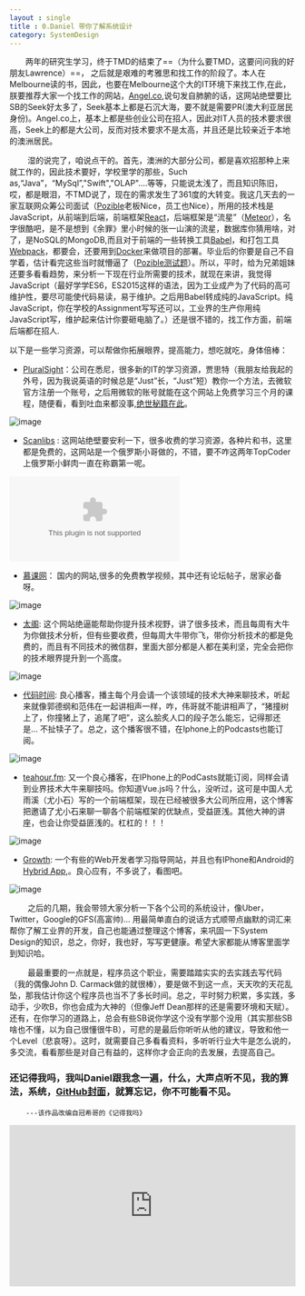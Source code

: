 ```yaml
---
layout : single
title : 0.Daniel 带你了解系统设计
category: SystemDesign
---
```



&emsp;&emsp;两年的研究生学习，终于TMD的结束了==（为什么要TMD，这要问问我的好朋友Lawrence）==， 之后就是艰难的考雅思和找工作的阶段了。本人在Melbourne读的书，因此，也要在Melbourne这个大的IT环境下来找工作,在此，朕要推荐大家一个找工作的网站，[Angel.co](https://angel.co/),说句发自肺腑的话，这网站绝壁要比SB的Seek好太多了，Seek基本上都是石沉大海，要不就是需要PR(澳大利亚居民身份)。Angel.co上，基本上都是些创业公司在招人，因此对IT人员的技术要求很高，Seek上的都是大公司，反而对技术要求不是太高，并且还是比较亲近于本地的澳洲居民。

 &emsp;&emsp; 湿的说完了，咱说点干的。首先，澳洲的大部分公司，都是喜欢招那种上来就工作的，因此技术要好，学校里学的那些，Such as,“Java”，“MySql”,"Swift","OLAP"....等等，只能说太浅了，而且知识陈旧，哎，都是眼泪，不TMD说了，现在的需求发生了361度的大转变。我这几天去的一家互联网众筹公司面试（[Pozible](https://pozible.com/)老板Nice，员工也Nice），所用的技术栈是JavaScript，从前端到后端，前端框架[React](https://facebook.github.io/react/)，后端框架是“流星”（[Meteor](https://facebook.github.io/react/)），名字很酷吧，是不是想到《余罪》里小时候的张一山演的流星，数据库你猜用啥，对了，是NoSQL的MongoDB,而且对于前端的一些转换工具[Babel](https://babeljs.io/)，和打包工具[Webpack](https://webpack.github.io/)，都要会，还要用到[Docker](https://www.docker.com/)来做项目的部署。毕业后的你要是自己不自学着，估计看完这些当时就懵逼了（[Pozible测试题](https://github.com/DanielProjectJourney/PozibleDeveloperProject)）。所以，平时，给为兄弟姐妹还要多看看趋势，来分析一下现在行业所需要的技术，就现在来讲，我觉得JavaScript（最好学学ES6，ES2015这样的语法，因为工业成产为了代码的高可维护性，要尽可能使代码易读，易于维护。之后用Babel转成纯的JavaScript。纯JavaScript，你在学校的Assignment写写还可以，工业界的生产你用纯JavaScript写，维护起来估计你要砸电脑了。）还是很不错的，找工作方面，前端后端都在招人.

以下是一些学习资源，可以帮做你拓展眼界，提高能力，想吃就吃，身体倍棒：

* [PluralSight](https://www.pluralsight.com/)：公司在悉尼，很多新的IT的学习资源，贾思特（我朋友给我起的外号，因为我说英语的时候总是“Just”长，“Just”短）教你一个方法，去微软官方注册一个账号，之后用微软的账号就能在这个网站上免费学习三个月的课程，随便看，看到吐血来都没事,[绝世秘籍在此](https://fossbytes.com/getting-pluralsight-subscription-for-free-for-6-months/)。

![image](https://fossbytes.com/wp-content/uploads/2016/02/pluralsight-for-free-1024x545.jpg)

* [Scanlibs](http://scanlibs.com/) : 这网站绝壁要安利一下，很多收费的学习资源，各种片和书，这里都是免费的，这网站是一个俄罗斯小哥做的，不错，要不咋这两年TopCoder上俄罗斯小鲜肉一直在称霸第一呢。

![image](https://thumbs.statvoo.com/scanlibs.com)



* [慕课网](http://www.imooc.com/)： 国内的网站,很多的免费教学视频，其中还有论坛帖子，居家必备呀。


![image](http://mrfangge.qiniudn.com/wp-content/uploads/2014/07/%E8%AF%BE%E7%A8%8B-1024x722.jpg)

* [太阁](https://www.bittiger.io/):  这个网站绝逼能帮助你提升技术视野，讲了很多技术，而且每周有大牛为你做技术分析，但有些要收费，但每周大牛带你飞，带你分析技术的都是免费的，而且有不同技术的微信群，里面大部分都是人都在美利坚，完全会把你的技术眼界提升到一个高度。

![image](https://liaoyuanavatar.imgix.net/upload/feed/image/155c6973fa8-574ef68f7e4258c32b14da05-a1c77a1020c21df4?fit=max&w=960&h=600)

* [代码时间](https://codetimecn.com/): 良心播客，播主每个月会请一个该领域的技术大神来聊技术，听起来就像郭德纲和范伟在一起讲相声一样，咋，伟哥就不能讲相声了，“猪撞树上了，你撞猪上了，追尾了吧”，这么脍炙人口的段子怎么能忘，记得那还是... 不扯犊子了。总之，这个播客很不错，在Iphone上的Podcasts也能订阅。

![image](http://tva4.sinaimg.cn/crop.0.0.1022.1022.180/006p5fA6gw1f380qr10q3j30sg0sggnf.jpg)


* [teahour.fm](http://teahour.fm/2015/08/16/vuejs-creator-evan-you.html): 又一个良心播客，在IPhone上的PodCasts就能订阅，同样会请到业界技术大牛来聊技吗。你知道Vue.js吗？什么，没听过，这可是中国人尤雨溪（尤小石）写的一个前端框架，现在已经被很多大公司所应用，这个博客把邀请了尤小石来聊一聊各个前端框架的优缺点，受益匪浅。其他大神的讲座，也会让你受益匪浅的。杠杠的！！！

![image](http://img0.tech2ipo.com/upload/img/article/2013/06/1370316706774.png)

* [Growth](http://growth.ren/): 一个有些的Web开发者学习指导网站，并且也有IPhone和Android的[Hybrid App](http://developer.telerik.com/featured/what-is-a-hybrid-mobile-app/),。良心应有，不多说了，看图吧。


![image](http://store-images.s-microsoft.com/image/apps.12635.13510798887063773.e34e796d-6452-48d5-834c-a54dcb9b8b0d.5fbeb58c-1dd4-45d5-987b-a3f4ef42d643)


 &emsp;&emsp; 之后的几期，我会带领大家分析一下各个公司的系统设计，像Uber，Twitter，Google的GFS(高富帅)... 用最简单直白的说话方式顺带点幽默的词汇来帮你了解工业界的开发，自己也能通过整理这个博客，来巩固一下System Design的知识，总之，你好，我也好，写写更健康。希望大家都能从博客里面学到知识哈。

 &emsp;&emsp; 最最重要的一点就是，程序员这个职业，需要踏踏实实的去实践去写代码（我的偶像John D. Carmack做的就很棒），要是做不到这一点，天天吹的天花乱坠，那我估计你这个程序员也当不了多长时间。总之，平时努力积累，多实践，多动手，少吹B，你也会成为大神的（但像Jeff Dean那样的还是需要环境和天赋）。还有，在你学习的道路上，总会有些SB说你学这个没有学那个没用（其实那些SB啥也不懂，以为自己很懂很牛B），可悲的是最后你听听从他的建议，导致和他一个Level（悲哀呀）。这时，就需要自己多看看资料，多听听行业大牛是怎么说的，多交流，看看那些是对自己有益的，这样你才会正向的去发展，去提高自己。


###  还记得我吗，我叫Daniel跟我念一遍，什么，大声点听不见，我的算法，系统，[GitHub封面](https://github.com/Baniel)，就算忘记，你不可能看不见。

        ---该作品改编自冠希哥的《记得我吗》

<div style="max-width:640px; margin:0 auto 10px;" >
<div
style="position: relative;
width:100%;
padding-bottom:56.25%;
height:0;">

<iframe style="position: absolute;top: 0;left: 0;width: 100%;height: 100%;" src="https://www.youtube.com/embed/GFqQCLZH75A" frameborder="0" allowfullscreen></iframe>
</div>
</div>
